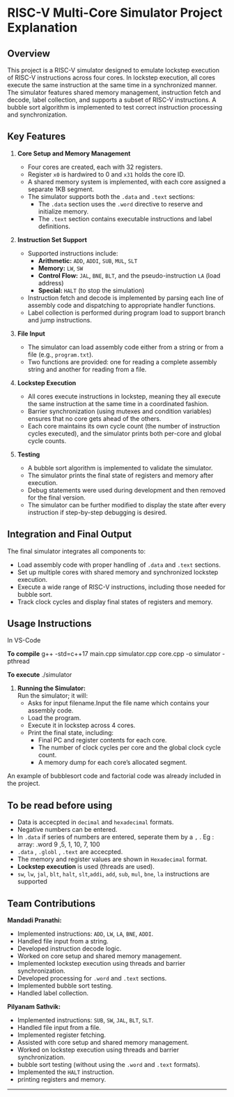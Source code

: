 # RISC-V Multi-Core Simulator Project Explanation



## Overview

This project is a RISC-V simulator designed to emulate lockstep execution of RISC-V instructions across four cores. In lockstep execution, all cores execute the same instruction at the same time in a synchronized manner. The simulator features shared memory management, instruction fetch and decode, label collection, and supports a subset of RISC-V instructions. A bubble sort algorithm is implemented to test correct instruction processing and synchronization.



## Key Features

1. **Core Setup and Memory Management**
   - Four cores are created, each with 32 registers.
   - Register `x0` is hardwired to 0 and `x31` holds the core ID.
   - A shared memory system is implemented, with each core assigned a separate 1KB segment.
   - The simulator supports both the `.data` and `.text` sections:
     - The `.data` section uses the `.word` directive to reserve and initialize memory.
     - The `.text` section contains executable instructions and label definitions.

2. **Instruction Set Support**
   - Supported instructions include:
     - **Arithmetic:** `ADD`, `ADDI`, `SUB`, `MUL`, `SLT`
     - **Memory:** `LW`, `SW`
     - **Control Flow:** `JAL`, `BNE`, `BLT`, and the pseudo-instruction `LA` (load address)
     - **Special:** `HALT` (to stop the simulation)
   - Instruction fetch and decode is implemented by parsing each line of assembly code and dispatching to appropriate handler functions.
   - Label collection is performed during program load to support branch and jump instructions.

3. **File Input**
   - The simulator can load assembly code either from a string or from a file (e.g., `program.txt`).
   - Two functions are provided: one for reading a complete assembly string and another for reading from a file.

4. **Lockstep Execution**
   - All cores execute instructions in lockstep, meaning they all execute the same instruction at the same time in a coordinated fashion.
   - Barrier synchronization (using mutexes and condition variables) ensures that no core gets ahead of the others.
   - Each core maintains its own cycle count (the number of instruction cycles executed), and the simulator prints both per-core and global cycle counts.

5. **Testing**
   - A bubble sort algorithm is implemented to validate the simulator.
   - The simulator prints the final state of registers and memory after execution.
   - Debug statements were used during development and then removed for the final version.
   - The simulator can be further modified to display the state after every instruction if step-by-step debugging is desired.



## Integration and Final Output

The final simulator integrates all components to:
- Load assembly code with proper handling of `.data` and `.text` sections.
- Set up multiple cores with shared memory and synchronized lockstep execution.
- Execute a wide range of RISC-V instructions, including those needed for bubble sort.
- Track clock cycles and display final states of registers and memory.


## Usage Instructions
In VS-Code

**To compile**    g++ -std=c++17 main.cpp simulator.cpp core.cpp -o simulator -pthread
 
**To execute**   ./simulator
1. **Running the Simulator:**  
   Run the simulator; it will:
    - Asks for input filename.Input the file name which contains your assembly code.
   - Load the program.
   - Execute it in lockstep across 4 cores.
   - Print the final state, including:
     - Final PC and register contents for each core.
     - The number of clock cycles per core and the global clock cycle count.
     - A memory dump for each core’s allocated segment.

 An example of bubblesort code and factorial code was already included in the project.
 
## To be read before using  


- Data is accecpted in `decimal` and `hexadecimal` formats.
- Negative numbers can be entered.
- In `.data` if series of numbers are entered, seperate them by a `,` . Eg : array:  .word 9 ,5, 1, 10, 7, 100 
- `.data` , `.globl` , `.text` are accecpted.
- The memory and register values are shown in `Hexadecimal` format.
- **Lockstep execution** is used (threads are used).
- `sw`, `lw`, `jal`, `blt`, `halt`, `slt`,`addi`, `add`, `sub`, `mul`, `bne`, `la` instructions are supported



## Team Contributions

**Mandadi Pranathi:**
- Implemented instructions: `ADD`, `LW`, `LA`, `BNE`, `ADDI`.
- Handled file input from a string.
- Developed instruction decode logic.
- Worked on core setup and shared memory management.
- Implemented lockstep execution using threads and barrier synchronization.
- Developed processing for `.word` and `.text` sections.
- Implemented bubble sort testing.
- Handled label collection.

**Pilyanam Sathvik:**
- Implemented instructions: `SUB`, `SW`, `JAL`, `BLT`, `SLT`.
- Handled file input from a file.
- Implemented register fetching.
- Assisted with core setup and shared memory management.
- Worked on lockstep execution using threads and barrier synchronization.
- bubble sort testing (without using the `.word` and `.text` formats).
- Implemented the `HALT` instruction.
- printing registers and memory.

---
